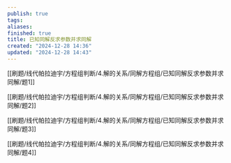 ```yaml
---
publish: true
tags: 
aliases: 
finished: true
title: 已知同解反求参数并求同解
created: "2024-12-28 14:36"
updated: "2024-12-28 14:43"
---
```


[[刷题/线代帕拉迪宇/方程组判断/4.解的关系/同解方程组/已知同解反求参数并求同解/题1]]

[[刷题/线代帕拉迪宇/方程组判断/4.解的关系/同解方程组/已知同解反求参数并求同解/题2]]

[[刷题/线代帕拉迪宇/方程组判断/4.解的关系/同解方程组/已知同解反求参数并求同解/题3]]

[[刷题/线代帕拉迪宇/方程组判断/4.解的关系/同解方程组/已知同解反求参数并求同解/题4]]
